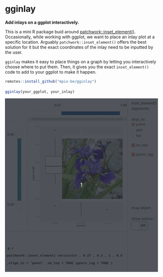 # gginlay
__Add inlays on a ggplot interactively.__

This is a mini R package buid around [patchwork::inset_element()](https://github.com/thomasp85/patchwork). 
Occasionally, while working with ggplot, we want to place an inlay plot at a specific location.
Arguably `patchwork::inset_element()` offers the best solution for it
but the exact coordinates of the inlay need to be inputted by the user.

`gginlay` makes it easy to place things on a graph by letting you interactively choose where to put them.
Then, it gives you the exact `inset_element()` code to add to your ggplot to make it happen.


``` r
remotes::install_github("mpio-be/gginlay")

gginlay(your_ggplot, your_inlay)

```


![gginlay](gginlay.gif)
